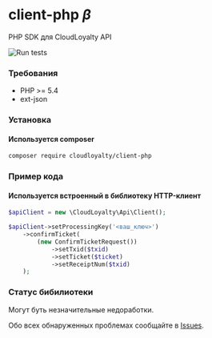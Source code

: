 # client-php _β_
PHP SDK для CloudLoyalty API

![Run tests](https://github.com/cloudloyalty/client-php/workflows/Run%20tests/badge.svg)

### Требования
- PHP >= 5.4
- ext-json

### Установка
#### Используется composer
```bash
composer require cloudloyalty/client-php
```

### Пример кода
#### Используется встроенный в библиотеку HTTP-клиент
```php
$apiClient = new \CloudLoyalty\Api\Client();

$apiClient->setProcessingKey('<ваш_ключ>')
    ->confirmTicket(
        (new ConfirmTicketRequest())
            ->setTxid($txid)
            ->setTicket($ticket)
            ->setReceiptNum($txid)
    );
```

### Статус бибилиотеки
Могут буть незначительные недоработки.

Обо всех обнаруженных проблемах сообщайте в [Issues](https://github.com/cloudloyalty/client-php/issues).
